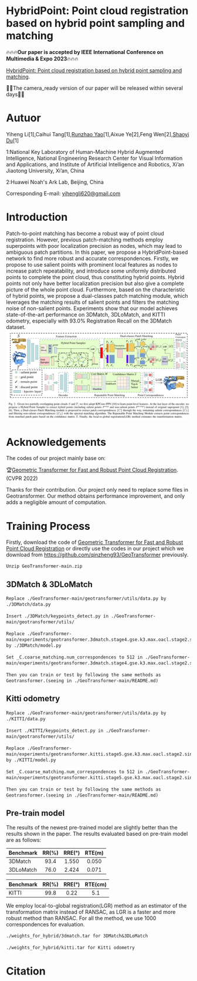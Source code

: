# HybridPoint: Point cloud registration based on hybrid point sampling and matching

🔥🔥🔥**Our paper is accepted by IEEE International Conference on Multimedia & Expo 2023**🔥🔥🔥

[HybridPoint: Point cloud registration based on hybrid point sampling and matching]().

🚀🚀The camera_ready version of our paper will be released within several days🚀🚀
# Autuor
Yiheng Li[1],Caihui Tang[1],[Runzhao Yao](https://scholar.google.com.sg/citations?user=udCF7q4AAAAJ)[1],Aixue Ye[2],Feng Wen[2],[Shaoyi Du](https://scholar.google.com.hk/citations?user=r2bk4sQAAAAJ)[1]

1:National Key Laboratory of Human-Machine Hybrid Augmented Intelligence,
  National Engineering Research Center for Visual Information and Applications,
  and Institute of Artificial Intelligence and Robotics, 
  Xi’an Jiaotong University, Xi’an, China
  
2:Huawei Noah's Ark Lab, Beijing, China

Corresponding E-mail: yihengli620@gmail.com
# Introduction
Patch-to-point matching has become a robust way of point cloud registration. However, previous patch-matching methods employ superpoints with poor localization precision as nodes, which may lead to ambiguous patch partitions. In this paper, we propose a HybridPoint-based network to find more robust and accurate correspondences. Firstly, we propose to use salient points with prominent local features as nodes to increase patch repeatability, and introduce some uniformly distributed points to complete the point cloud, thus constituting hybrid points. Hybrid points not only have better localization precision but also give a complete picture of the whole point cloud. Furthermore, based on the characteristic of hybrid points, we propose a dual-classes patch matching module, which leverages the matching results of salient points and filters the matching noise of non-salient points. Experiments show that our model achieves state-of-the-art performance on 3DMatch, 3DLoMatch, and KITTI odometry, especially with 93.0% Registration Recall on the 3DMatch dataset.
![](assert/overview.png)

# Acknowledgements
The codes of our project mainly base on:

🏆[Geometric Transformer for Fast and Robust Point Cloud Registration](https://github.com/qinzheng93/GeoTransformer). (CVPR 2022)

Thanks for their contribution. Our project only need to replace some files in Geotransformer. Our method obtains performance improvement, and only adds a negligible amount of computation.

# Training Process
Firstly, download the code of [Geometric Transformer for Fast and Robust Point Cloud Registration](https://github.com/qinzheng93/GeoTransformer) or directly use the codes in our project which we download from https://github.com/qinzheng93/GeoTransformer previously.
```
Unzip GeoTransformer-main.zip
```
## 3DMatch & 3DLoMatch
```
Replace ./GeoTransformer-main/geotransformer/utils/data.py by ./3DMatch/data.py

Insert ./3DMatch/keypoints_detect.py in ./GeoTransformer-main/geotransformer/utils/

Replace ./GeoTransformer-main/experiments/geotransformer.3dmatch.stage4.gse.k3.max.oacl.stage2.sinkhorn/model.py by ./3DMatch/model.py

Set _C.coarse_matching.num_correspondences to 512 in ./GeoTransformer-main/experiments/geotransformer.3dmatch.stage4.gse.k3.max.oacl.stage2.sinkhorn/config.py

Then you can train or test by following the same methods as Geotransformer.(seeing in ./GeoTransformer-main/README.md)
```
## Kitti odometry
```
Replace ./GeoTransformer-main/geotransformer/utils/data.py by ./KITTI/data.py

Insert ./KITTI/keypoints_detect.py in ./GeoTransformer-main/geotransformer/utils/

Replace ./GeoTransformer-main/experiments/geotransformer.kitti.stage5.gse.k3.max.oacl.stage2.sinkhorn/model.py by ./KITTI/model.py

Set _C.coarse_matching.num_correspondences to 512 in ./GeoTransformer-main/experiments/geotransformer.kitti.stage5.gse.k3.max.oacl.stage2.sinkhorn/config.py

Then you can train or test by following the same methods as Geotransformer.(seeing in ./GeoTransformer-main/README.md)
```
## Pre-train model
The results of the newest pre-trained model are slightly better than the results shown in the paper.
The results evaluated based on pre-train model are as follows:

| Benchmark |  RR(%)  |  RRE(°)   |  RTE(m)   |
| :-------- | :---: | :---: | :---: |
| 3DMatch   | 93.4  | 1.550  | 0.050  |
| 3DLoMatch | 76.0  | 2.424  | 0.071  |

| Benchmark |  RR(%)  |  RRE(°)   |  RTE(cm)   |
| :-------- | :---: | :---: | :---: |
| KITTI   | 99.8  | 0.22  | 5.1  |

We employ local-to-global registration(LGR) method as an estimator of the transformation matrix instead of RANSAC, as LGR is a faster and more robust method than RANSAC. For all the method, we use 1000 correspondences for evaluation.

```
./weights_for_hybrid/3dmatch.tar for 3DMatch&3DLoMatch

./weights_for_hybrid/kitti.tar for Kitti odometry
```
# Citation
```bibtex
```

